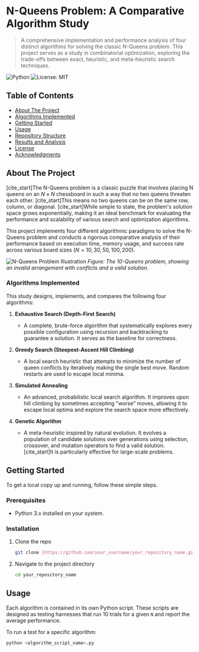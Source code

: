 # N-Queens Problem: A Comparative Algorithm Study

> A comprehensive implementation and performance analysis of four distinct algorithms for solving the classic N-Queens problem. This project serves as a study in combinatorial optimization, exploring the trade-offs between exact, heuristic, and meta-heuristic search techniques.

![Python](https://img.shields.io/badge/python-3.x-blue.svg)
![License: MIT](https://img.shields.io/badge/License-MIT-yellow.svg)

## Table of Contents

* [About The Project](#about-the-project)
* [Algorithms Implemented](#algorithms-implemented)
* [Getting Started](#getting-started)
* [Usage](#usage)
* [Repository Structure](#repository-structure)
* [Results and Analysis](#results-and-analysis)
* [License](#license)
* [Acknowledgments](#acknowledgments)

## About The Project

[cite_start]The N-Queens problem is a classic puzzle that involves placing N queens on an $N \times N$ chessboard in such a way that no two queens threaten each other. [cite_start]This means no two queens can be on the same row, column, or diagonal. [cite_start]While simple to state, the problem's solution space grows exponentially, making it an ideal benchmark for evaluating the performance and scalability of various search and optimization algorithms.

This project implements four different algorithmic paradigms to solve the N-Queens problem and conducts a rigorous comparative analysis of their performance based on execution time, memory usage, and success rate across various board sizes ($N = 10, 30, 50, 100, 200$).

![N-Queens Problem Illustration](https://i.imgur.com/gZ2C1rG.png)
*Figure: The 10-Queens problem, showing an invalid arrangement with conflicts and a valid solution.*

### Algorithms Implemented

This study designs, implements, and compares the following four algorithms:

1.  **Exhaustive Search (Depth-First Search)**
    * A complete, brute-force algorithm that systematically explores every possible configuration using recursion and backtracking to guarantee a solution. It serves as the baseline for correctness.

2.  **Greedy Search (Steepest-Ascent Hill Climbing)**
    * A local search heuristic that attempts to minimize the number of queen conflicts by iteratively making the single best move. Random restarts are used to escape local minima.

3.  **Simulated Annealing**
    * An advanced, probabilistic local search algorithm. It improves upon hill climbing by sometimes accepting "worse" moves, allowing it to escape local optima and explore the search space more effectively.

4.  **Genetic Algorithm**
    * A meta-heuristic inspired by natural evolution. It evolves a population of candidate solutions over generations using selection, crossover, and mutation operators to find a valid solution. [cite_start]It is particularly effective for large-scale problems.

## Getting Started

To get a local copy up and running, follow these simple steps.

### Prerequisites

* Python 3.x installed on your system.

### Installation

1.  Clone the repo
    ```sh
    git clone [https://github.com/your_username/your_repository_name.git](https://github.com/your_username/your_repository_name.git)
    ```
2.  Navigate to the project directory
    ```sh
    cd your_repository_name
    ```

## Usage

Each algorithm is contained in its own Python script. These scripts are designed as testing harnesses that run 10 trials for a given `N` and report the average performance.

To run a test for a specific algorithm:

```sh
python <algorithm_script_name>.py
